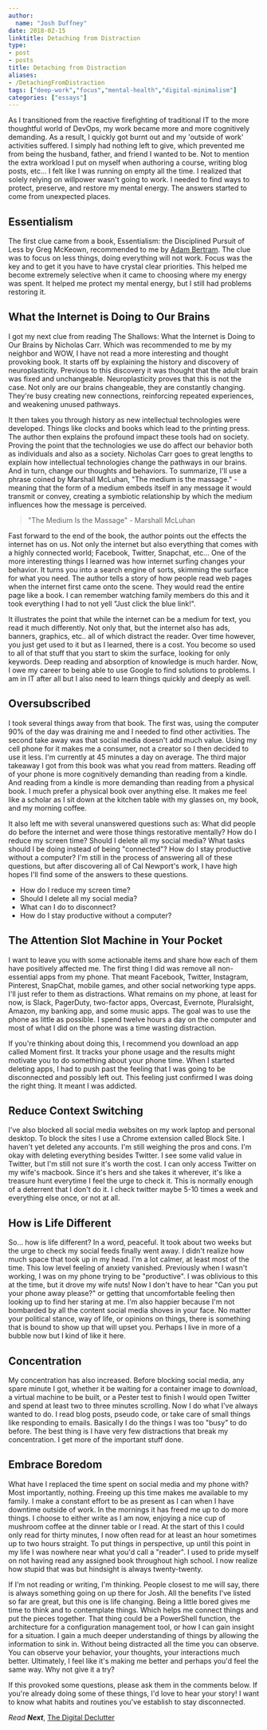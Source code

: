 ```yaml
---
author:
  name: "Josh Duffney"
date: 2018-02-15
linktitle: Detaching from Distraction
type:
- post
- posts
title: Detaching from Distraction
aliases:
- /DetachingFromDistraction
tags: ["deep-work","focus","mental-health","digital-minimalism"]
categories: ["essays"]
---
```


As I transitioned from the reactive firefighting of traditional IT to the more thoughtful world of DevOps, my work became more and more cognitively demanding. As a result, I quickly got burnt out and my 'outside of work' activities suffered. I simply had nothing left to give, which prevented me from being the husband, father, and friend I wanted to be. Not to mention the extra workload I put on myself when authoring a course, writing blog posts, etc… I felt like I was running on empty all the time. I realized that solely relying on willpower wasn't going to work. I needed to find ways to protect, preserve, and restore my mental energy. The answers started to come from unexpected places.

## Essentialism

The first clue came from a book, Essentialism: the Disciplined Pursuit of Less by Greg McKeown, recommended to me by [Adam Bertram](https://twitter.com/adbertram). The clue was to focus on less things, doing everything will not work. Focus was the key and to get it you have to have crystal clear priorities. This helped me become extremely selective when it came to choosing where my energy was spent. It helped me protect my mental energy, but I still had problems restoring it.

## What the Internet is Doing to Our Brains

I got my next clue from reading The Shallows: What the Internet is Doing to Our Brains by Nicholas Carr. Which was recommended to me by my neighbor and WOW, I have not read a more interesting and thought provoking book. It starts off by explaining the history and discovery of neuroplasticity. Previous to this discovery it was thought that the adult brain was fixed and unchangeable. Neuroplasticity proves that this is not the case. Not only are our brains changeable, they are constantly changing. They're busy creating new connections, reinforcing repeated experiences, and weakening unused pathways.

It then takes you through history as new intellectual technologies were developed. Things like clocks and books which lead to the printing press. The author then explains the profound impact these tools had on society. Proving the point that the technologies we use do affect our behavior both as individuals and also as a society. Nicholas Carr goes to great lengths to explain how intellectual technologies change the pathways in our brains. And in turn, change our thoughts and behaviors. To summarize, I'll use a phrase coined by Marshall McLuhan, "The medium is the massage." -meaning that the form of a medium embeds itself in any message it would transmit or convey, creating a symbiotic relationship by which the medium influences how the message is perceived.

> "The Medium Is the Massage" - Marshall McLuhan

Fast forward to the end of the book, the author points out the effects the internet has on us. Not only the internet but also everything that comes with a highly connected world; Facebook, Twitter, Snapchat, etc… One of the more interesting things I learned was how internet surfing changes your behavior. It turns you into a search engine of sorts, skimming the surface for what you need. The author tells a story of how people read web pages when the internet first came onto the scene. They would read the entire page like a book. I can remember watching family members do this and it took everything I had to not yell "Just click the blue link!".

It illustrates the point that while the internet can be a medium for text, you read it much differently. Not only that, but the internet also has ads, banners, graphics, etc.. all of which distract the reader. Over time however, you just get used to it but as I learned, there is a cost. You become so used to all of that stuff that you start to skim the surface, looking for only keywords. Deep reading and absorption of knowledge is much harder. Now, I owe my career to being able to use Google to find solutions to problems. I am in IT after all but I also need to learn things quickly and deeply as well.

## Oversubscribed

I took several things away from that book. The first was, using the computer 90% of the day was draining me and I needed to find other activities. The second take away was that social media doesn't add much value. Using my cell phone for it makes me a consumer, not a creator so I then decided to use it less. I'm currently at 45 minutes a day on average. The third major takeaway I got from this book was what you read from matters. Reading off of your phone is more cognitively demanding than reading from a kindle. And reading from a kindle is more demanding than reading from a physical book. I much prefer a physical book over anything else. It makes me feel like a scholar as I sit down at the kitchen table with my glasses on, my book, and my morning coffee.

It also left me with several unanswered questions such as: What did people do before the internet and were those things restorative mentally? How do I reduce my screen time? Should I delete all my social media? What tasks should I be doing instead of being "connected"? How do I stay productive without a computer? I'm still in the process of answering all of these questions, but after discovering all of Cal Newport's work, I have high hopes I'll find some of the answers to these questions.

* How do I reduce my screen time?
* Should I delete all my social media?
* What can I do to disconnect?
* How do I stay productive without a computer?

## The Attention Slot Machine in Your Pocket

I want to leave you with some actionable items and share how each of them have positively affected me. The first thing I did was remove all non-essential apps from my phone. That meant Facebook, Twitter, Instagram, Pinterest, SnapChat, mobile games, and other social networking type apps. I'll just refer to them as distractions. What remains on my phone, at least for now, is Slack, PagerDuty, two-factor apps, Overcast, Evernote, Pluralsight, Amazon, my banking app, and some music apps. The goal was to use the phone as little as possible. I spend twelve hours a day on the computer and most of what I did on the phone was a time wasting distraction.

If you're thinking about doing this, I recommend you download an app called Moment first. It tracks your phone usage and the results might motivate you to do something about your phone time. When I started deleting apps, I had to push past the feeling that I was going to be disconnected and possibly left out. This feeling just confirmed I was doing the right thing. It meant I was addicted.

## Reduce Context Switching

I've also blocked all social media websites on my work laptop and personal desktop. To block the sites I use a Chrome extension called Block Site. I haven't yet deleted any accounts. I'm still weighing the pros and cons. I'm okay with deleting everything besides Twitter. I see some valid value in Twitter, but I'm still not sure it's worth the cost. I can only access Twitter on my wife's macbook. Since it's hers and she takes it wherever, it's like a treasure hunt everytime I feel the urge to check it. This is normally enough of a deterrent that I don't do it. I check twitter maybe 5-10 times a week and everything else once, or not at all.

## How is Life Different

So… how is life different? In a word, peaceful. It took about two weeks but the urge to check my social feeds finally went away. I didn't realize how much space that took up in my head. I'm a lot calmer, at least most of the time. This low level feeling of anxiety vanished. Previously when I wasn't working, I was on my phone trying to be "productive". I was oblivious to this at the time, but it drove my wife nuts! Now I don't have to hear "Can you put your phone away please?" or getting that uncomfortable feeling then looking up to find her staring at me. I'm also happier because I'm not bombarded by all the content social media shoves in your face. No matter your political stance, way of life, or opinions on things, there is something that is bound to show up that will upset you. Perhaps I live in more of a bubble now but I kind of like it here.

## Concentration

My concentration has also increased. Before blocking social media, any spare minute I got, whether it be waiting for a container image to download, a virtual machine to be built, or a Pester test to finish I would open Twitter and spend at least two to three minutes scrolling. Now I do what I've always wanted to do. I read blog posts, pseudo code, or take care of small things like responding to emails. Basically I do the things I was too "busy" to do before. The best thing is I have very few distractions that break my concentration. I get more of the important stuff done.

## Embrace Boredom

What have I replaced the time spent on social media and my phone with? Most importantly, nothing. Freeing up this time makes me available to my family. I make a constant effort to be as present as I can when I have downtime outside of work. In the mornings it has freed me up to do more things. I choose to either write as I am now, enjoying a nice cup of mushroom coffee at the dinner table or I read. At the start of this I could only read for thirty minutes, I now often read for at least an hour sometimes up to two hours straight. To put things in perspective, up until this point in my life I was nowhere near what you'd call a "reader". I used to pride myself on not having read any assigned book throughout high school. I now realize how stupid that was but hindsight is always twenty-twenty.

If I'm not reading or writing, I'm thinking. People closest to me will say, there is always something going on up there for Josh. All the benefits I've listed so far are great, but this one is life changing. Being a little bored gives me time to think and to contemplate things. Which helps me connect things and put the pieces together. That thing could be a PowerShell function, the architecture for a configuration management tool, or how I can gain insight for a situation. I gain a much deeper understanding of things by allowing the information to sink in. Without being distracted all the time you can observe. You can observe your behavior, your thoughts, your interactions much better. Ultimately, I feel like it's making me better and perhaps you'd feel the same way. Why not give it a try?

If this provoked some questions, please ask them in the comments below. If you're already doing some of these things, I'd love to hear your story! I want to know what habits and routines you've establish to stay disconnected.

_Read_ _**Next**_, [The Digital Declutter](https://duffney.io/the-digital-declutter/)

<!--
You can follow me on [Twitter](https://twitter.com/joshduffney) where I'll be sharing the journey.
-->

